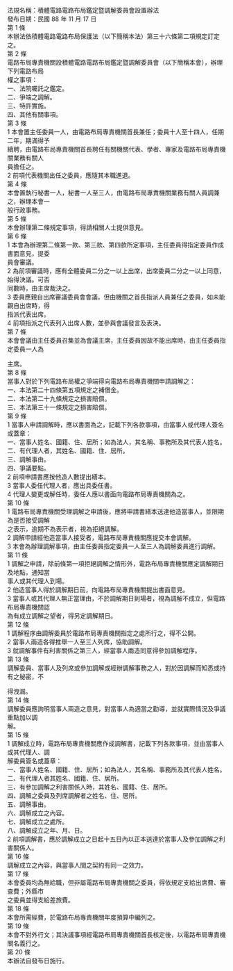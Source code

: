 法規名稱：積體電路電路布局鑑定暨調解委員會設置辦法  
發布日期：民國 88 年 11 月 17 日  
第 1 條  
本辦法依積體電路電路布局保護法（以下簡稱本法）第三十六條第二項規定訂定之。  
第 2 條  
電路布局專責機關設積體電路電路布局鑑定暨調解委員會（以下簡稱本會），辦理下列電路布局  
權之事項：  
一、法院囑託之鑑定。  
二、爭端之調解。  
三、特許實施。  
四、其他有關事項。  
第 3 條  
1 本會置主任委員一人，由電路布局專責機關首長兼任；委員十人至十四人，任期二年，期滿得予  
續聘，由電路布局專責機關首長聘任有關機關代表、學者、專家及電路布局專責機關業務有關人  
員擔任之。  
2 前項代表機關出任之委員，應隨其本職進退。  
第 4 條  
本會置執行秘書一人，秘書一人至三人，由電路布局專責機關業務有關人員調兼之，辦理本會一  
般行政事務。  
第 5 條  
本會辦理第二條規定事項，得請相關人士提供意見。  
第 6 條  
1 本會為辦理第二條第一款、第三款、第四款所定事項，主任委員得指定委員作成書面意見，提委  
員會審議。  
2 為前項審議時，應有全體委員二分之一以上出席，出席委員二分之一以上同意，始得決議。可否  
同數時，由主席裁決之。  
3 委員應親自出席審議委員會會議。但由機關之首長指派人員兼任之委員，如未能親自出席時，得  
指派代表出席。  
4 前項指派之代表列入出席人數，並參與會議發言及表決。  
第 7 條  
本會會議由主任委員召集並為會議主席，主任委員因故不能出席時，由主任委員指定委員一人為  


主席。  
第 8 條  
當事人對於下列電路布局權之爭端得向電路布局專責機關申請調解之：  
一、本法第二十四條第五項規定之補償金。  
二、本法第二十九條規定之損害賠償。  
三、本法第三十一條規定之損害賠償。  
第 9 條  
1 當事人申請調解時，應以書面為之，記載下列各款事項，由當事人或代理人簽名或蓋章：  
一、當事人姓名、國籍、住、居所；如為法人，其名稱、事務所及其代表人姓名。  
二、有代理人者，其姓名、國籍、住、居所。  
三、調解事由。  
四、爭議要點。  
2 前項申請書應按他造人數提出繕本。  
3 當事人委任代理人者，應出具委任書。  
4 代理人變更或解任時，委任人應以書面向電路布局專責機關為之。  
第 10 條  
1 電路布局專責機關受理調解之申請後，應將申請書繕本送達他造當事人，並限期為是否接受調解  
之表示，逾期不為表示者，視為拒絕調解。  
2 調解申請經他造當事人接受者，電路布局專責機關應提交本會調解。  
3 本會為辦理調解事項，由主任委員指定委員一人至三人為調解委員進行調解。  
第 11 條  
1 調解之申請，除前條第一項拒絕調解之情形外，電路布局專責機關應定調解期日及地點，通知當  
事人或其代理人到場。  
2 他造當事人得於調解期日前，向電路布局專責機關提出書面意見。  
3 當事人或其代理人無正當理由，不於調解期日到場者，視為調解不成立，但電路布局專責機關認  
為有成立調解之望者，得另定調解期日。  
第 12 條  
1 調解程序由調解委員於電路布局專責機關指定之處所行之，得不公開。  
2 當事人兩造各得推舉一人至三人列席，協助調解。  
3 就調解事件有利害關係之第三人，經當事人兩造同意得參加調解程序。  
第 13 條  
調解委員、當事人及列席或參加調解或經辦調解事務之人，對於因調解而知悉或持有之秘密，不  


得洩漏。  
第 14 條  
調解委員應詢明當事人兩造之意見，對當事人為適當之勸導，並就實際情況及爭議重點加以調  
解。  
第 15 條  
1 調解成立時，電路布局專責機關應作成調解書，記載下列各款事項，並由當事人或其代理人、調  
解委員簽名或蓋章：  
一、當事人姓名、國籍、住、居所；如為法人，其名稱、事務所及其代表人姓名。  
二、有代理人者其姓名、國籍、住、居所。  
三、有參加調解之利害關係人時，其姓名、國籍、住、居所。  
四、調解之委員及列席調解者之姓名、住、居所。  
五、調解事由。  
六、調解成立之內容。  
七、調解成立之處所。  
八、調解成立之年、月、日。  
2 前項調解書，應於調解成立之日起十五日內以正本送達於當事人及參加調解之利害關係人。  
第 16 條  
調解成立之內容，與當事人間之契約有同一之效力。  
第 17 條  
本會委員均為無給職，但非屬電路布局專責機關之委員，得依規定支給出席費、審查費；外縣市  
之委員並得支給差旅費。  
第 18 條  
本會所需經費，於電路布局專責機關年度預算中編列之。  
第 19 條  
本會不對外行文；其決議事項經電路布局專責機關首長核定後，以電路布局專責機關名義行之。  
第 20 條  
本辦法自發布日施行。  


